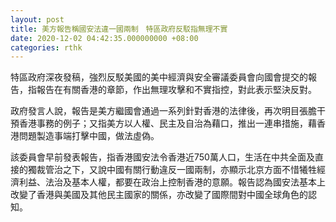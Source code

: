 ```yaml
---
layout: post
title: 美方報告稱國安法違一國兩制　特區政府反駁指無理不實
date: 2020-12-02 04:42:35.000000000 +08:00
categories: rthk
---
```


特區政府深夜發稿，強烈反駁美國的美中經濟與安全審議委員會向國會提交的報告，指報告在有關香港的章節，作出無理攻擊和不實指控，對此表示堅決反對。

政府發言人說，報告是美方繼國會通過一系列針對香港的法律後，再次明目張膽干預香港事務的例子；又指美方以人權、民主及自治為藉口，推出一連串措施，藉香港問題製造事端打擊中國，做法虛偽。

該委員會早前發表報告，指香港國安法令香港近750萬人口，生活在中共全面及直接的獨裁管治之下，又說中國有關行動違反一國兩制，亦顯示北京方面不惜犧牲經濟利益、法治及基本人權，都要在政治上控制香港的意願。報告認為國安法基本上改變了香港與美國及其他民主國家的關係，亦改變了國際間對中國全球角色的認知。
